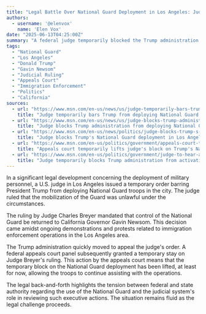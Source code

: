 ```yaml
---
title: "Legal Battle Over National Guard Deployment in Los Angeles: Judge's Block Temporarily Lifted"
authors:
  - username: '@elenvox'
    name: 'Elen Vox'
date: "2025-06-13T04:25:00Z"
summary: "A federal judge temporarily blocked the Trump administration's deployment of National Guard troops in Los Angeles, ruling the mobilization unlawful. However, this decision was swiftly challenged and an appeals court has temporarily lifted the block, allowing the troops to remain."
tags:
  - "National Guard"
  - "Los Angeles"
  - "Donald Trump"
  - "Gavin Newsom"
  - "Judicial Ruling"
  - "Appeals Court"
  - "Immigration Enforcement"
  - "Politics"
  - "California"
sources:
  - url: "https://www.msn.com/en-us/news/us/judge-temporarily-bars-trump-from-deploying-national-guard-troops-in-los-angeles/ar-AA1GCmNv"
    title: "Judge temporarily bars Trump from deploying National Guard troops in Los Angeles"
  - url: "https://www.msn.com/en-us/news/us/judge-blocks-trump-administration-from-deploying-national-guard-to-los-angeles/ar-AA1GBGKL"
    title: "Judge blocks Trump administration from deploying National Guard to Los Angeles"
  - url: "https://www.msn.com/en-us/news/politics/judge-blocks-trump-s-national-guard-deployment-in-los-angeles/ar-AA1GCprm"
    title: "Judge blocks Trump's National Guard deployment in Los Angeles"
  - url: "https://www.msn.com/en-us/politics/government/appeals-court-temporarily-lifts-judge-s-block-on-trump-s-national-guard-deployment/ar-AA1GCRog"
    title: "Appeals court temporarily lifts judge's block on Trump's National Guard deployment"
  - url: "https://www.msn.com/en-us/politics/government/judge-to-hear-arguments-in-california-s-showdown-with-trump-administration-over-national-guard/ar-AA1GB9ZC"
    title: "Judge temporarily blocks Trump administration from activating National Guard troops in LA"
---
```


In a significant legal development concerning the deployment of military personnel, a U.S. judge in Los Angeles issued a temporary order barring President Trump from deploying National Guard troops in the city. The judge ruled that the mobilization of the Guard was unlawful under the circumstances.

The ruling by Judge Charles Breyer mandated that control of the National Guard be returned to California Governor Gavin Newsom. This decision came amidst ongoing demonstrations and protests related to immigration enforcement operations in the Los Angeles area.

The Trump administration quickly moved to appeal the judge's order. A federal appeals court panel subsequently granted a temporary stay on Judge Breyer's ruling. This action by the appeals court means that the temporary block on the National Guard deployment has been lifted, at least for now, allowing the troops to continue assisting with the operations.

The legal back-and-forth highlights the tension between federal and state authority regarding the use of the National Guard and the judicial system's role in reviewing such executive actions. The situation remains fluid as the legal challenge proceeds.
